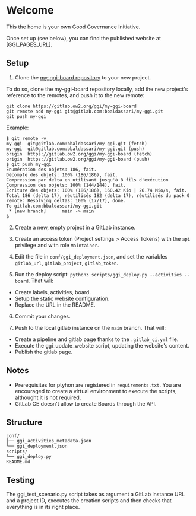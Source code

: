 

# Welcome

This the home is your own Good Governance Initiative.

Once set up (see below), you can find the published website at [GGI_PAGES_URL].


## Setup

1. Clone the [my-ggi-board repository](https://gitlab.ow2.org/ggi/my-ggi-board) to your new project.

To do so, clone the my-ggi-board repository locally, add the new project's reference to the remotes, and push it to the new remote:
```
git clone https://gitlab.ow2.org/ggi/my-ggi-board
git remote add my-ggi git@gitlab.com:bbaldassari/my-ggi.git
git push my-ggi
```

Example:
```
$ git remote -v
my-ggi	git@gitlab.com:bbaldassari/my-ggi.git (fetch)
my-ggi	git@gitlab.com:bbaldassari/my-ggi.git (push)
origin	https://gitlab.ow2.org/ggi/my-ggi-board (fetch)
origin	https://gitlab.ow2.org/ggi/my-ggi-board (push)
$ git push my-ggi
Énumération des objets: 186, fait.
Décompte des objets: 100% (186/186), fait.
Compression par delta en utilisant jusqu'à 8 fils d'exécution
Compression des objets: 100% (144/144), fait.
Écriture des objets: 100% (186/186), 160.42 Kio | 26.74 Mio/s, fait.
Total 186 (delta 17), réutilisés 182 (delta 17), réutilisés du pack 0
remote: Resolving deltas: 100% (17/17), done.
To gitlab.com:bbaldassari/my-ggi.git
 * [new branch]      main -> main
$
```

2. Create a new, empty project in a GitLab instance.

3. Create an access token (Project settings > Access Tokens) with the `api` privilege and with role `Maintainer`. 

4. Edit the file in `conf/ggi_deployment.json`, and set the variables `gitlab_url`, `gitlab_project`, `gitlab_token`.

5. Run the deploy script: `python3 scripts/ggi_deploy.py --activities --board`. That will:
  - Create labels, activities, board.
  - Setup the static website configuration.
  - Replace the URL in the README.

6. Commit your changes.

7. Push to the local gitlab instance on the `main` branch. That will:
  - Create a pipeline and gitlab page thanks to the `.gitlab_ci.yml` file.
  - Execute the ggi_update_website script, updating the website's content.
  - Publish the gitlab page.

## Notes

* Prerequisites for ptyhon are registered in `requirements.txt`. You are encouraged to create a virtual environment to execute the scripts, althought it is not required.
* GitLab CE doesn't allow to create Boards through the API.


## Structure

```
conf/
├── ggi_activities_metadata.json
└── ggi_deployment.json
scripts/
└── ggi_deploy.py
README.md
```


## Testing

The ggi_test_scenario.py script takes as argument a GitLab instance URL and a project ID, executes the creation scripts and then checks that everything is in its right place.
